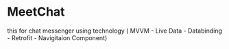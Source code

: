 # MeetChat
this for chat messenger using technology ( MVVM - Live Data - Databinding - Retrofit - Navigitaion Component)
